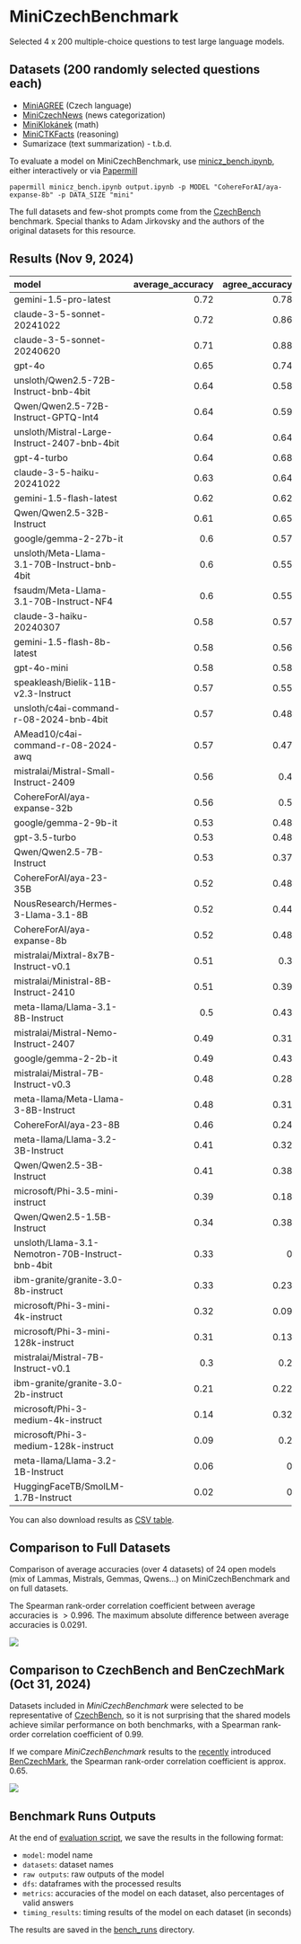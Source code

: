 # MiniCzechBenchmark
Selected 4 x 200 multiple-choice questions to test large language models.

## Datasets (200 randomly selected questions each)
 * [MiniAGREE](https://huggingface.co/datasets/simecek/mini_agree) (Czech language)
 * [MiniCzechNews](https://huggingface.co/datasets/simecek/mini_czech_news) (news categorization)
 * [MiniKlokánek](https://huggingface.co/datasets/simecek/mini_klokanek) (math)
 * [MiniCTKFacts](https://huggingface.co/datasets/simecek/mini_ctkfacts) (reasoning)
 * Sumarizace (text summarization) - t.b.d.

To evaluate a model on MiniCzechBenchmark, use [minicz_bench.ipynb](minicz_bench.ipynb), either interactively or via [Papermill](https://github.com/nteract/papermill)

```
papermill minicz_bench.ipynb output.ipynb -p MODEL "CohereForAI/aya-expanse-8b" -p DATA_SIZE "mini"
```

The full datasets and few-shot prompts come from the [CzechBench](https://gitlab.com/jirkoada/czech-bench) benchmark. Special thanks to Adam Jirkovsky and the authors of the original datasets for this resource.

## Results (Nov 9, 2024)

| model                                            |   average_accuracy |   agree_accuracy |   czech_news_accuracy |   klokanek_accuracy |   ctkfacts_accuracy |   average_validity |   runtime[min] |
|:-------------------------------------------------|-------------------:|-----------------:|----------------------:|--------------------:|--------------------:|-------------------:|---------------:|
| gemini-1.5-pro-latest                            |               0.72 |             0.78 |                  0.85 |                0.53 |                0.72 |               1    |              |
| claude-3-5-sonnet-20241022                       |               0.72 |             0.86 |                  0.84 |                0.48 |                0.7  |               1    |              |
| claude-3-5-sonnet-20240620                       |               0.71 |             0.88 |                  0.81 |                0.44 |                0.72 |               1    |              |
| gpt-4o                                           |               0.65 |             0.74 |                  0.83 |                0.36 |                0.7  |               1    |              |
| unsloth/Qwen2.5-72B-Instruct-bnb-4bit            |               0.64 |             0.58 |                  0.86 |                0.44 |                0.68 |               1    |          17.32 |
| Qwen/Qwen2.5-72B-Instruct-GPTQ-Int4              |               0.64 |             0.59 |                  0.84 |                0.44 |                0.69 |               1    |          52.27 |
| unsloth/Mistral-Large-Instruct-2407-bnb-4bit     |               0.64 |             0.64 |                  0.82 |                0.36 |                0.72 |               1    |          28.92 |
| gpt-4-turbo                                      |               0.64 |             0.68 |                  0.83 |                0.34 |                0.68 |               1    |              |
| claude-3-5-haiku-20241022                        |               0.63 |             0.64 |                  0.84 |                0.31 |                0.73 |               1    |              |
| gemini-1.5-flash-latest                          |               0.62 |             0.62 |                  0.82 |                0.34 |                0.69 |               0.99 |              |
| Qwen/Qwen2.5-32B-Instruct                        |               0.61 |             0.65 |                  0.78 |                0.4  |                0.62 |               1    |           6.08 |
| google/gemma-2-27b-it                            |               0.6  |             0.57 |                  0.8  |                0.32 |                0.72 |               1    |           5.36 |
| unsloth/Meta-Llama-3.1-70B-Instruct-bnb-4bit     |               0.6  |             0.55 |                  0.8  |                0.34 |                0.7  |               1    |          14.77 |
| fsaudm/Meta-Llama-3.1-70B-Instruct-NF4           |               0.6  |             0.55 |                  0.8  |                0.32 |                0.71 |               0.99 |          14.81 |
| claude-3-haiku-20240307                          |               0.58 |             0.57 |                  0.8  |                0.28 |                0.65 |               1    |              |
| gemini-1.5-flash-8b-latest                       |               0.58 |             0.56 |                  0.77 |                0.24 |                0.74 |               1    |              |
| gpt-4o-mini                                      |               0.58 |             0.58 |                  0.8  |                0.31 |                0.6  |               1    |              |
| speakleash/Bielik-11B-v2.3-Instruct              |               0.57 |             0.55 |                  0.8  |                0.24 |                0.7  |               1    |           2.82 |
| unsloth/c4ai-command-r-08-2024-bnb-4bit          |               0.57 |             0.48 |                  0.82 |                0.26 |                0.72 |               1    |           6.29 |
| AMead10/c4ai-command-r-08-2024-awq               |               0.57 |             0.47 |                  0.83 |                0.28 |                0.69 |               1    |          34.06 |
| mistralai/Mistral-Small-Instruct-2409            |               0.56 |             0.4  |                  0.82 |                0.28 |                0.74 |               1    |           4.7  |
| CohereForAI/aya-expanse-32b                      |               0.56 |             0.5  |                  0.78 |                0.28 |                0.67 |               1    |           4.41 |
| google/gemma-2-9b-it                             |               0.53 |             0.48 |                  0.78 |                0.25 |                0.61 |               1    |           2.84 |
| gpt-3.5-turbo                                    |               0.53 |             0.48 |                  0.76 |                0.28 |                0.59 |               1    |              |
| Qwen/Qwen2.5-7B-Instruct                         |               0.53 |             0.37 |                  0.72 |                0.31 |                0.71 |               1    |           1.57 |
| CohereForAI/aya-23-35B                           |               0.52 |             0.48 |                  0.76 |                0.24 |                0.6  |               1    |           4.88 |
| NousResearch/Hermes-3-Llama-3.1-8B               |               0.52 |             0.44 |                  0.7  |                0.26 |                0.68 |               1    |           1.45 |
| CohereForAI/aya-expanse-8b                       |               0.52 |             0.48 |                  0.76 |                0.23 |                0.58 |               1    |           1.39 |
| mistralai/Mixtral-8x7B-Instruct-v0.1             |               0.51 |             0.3  |                  0.76 |                0.26 |                0.73 |               0.98 |          35.98 |
| mistralai/Ministral-8B-Instruct-2410             |               0.51 |             0.39 |                  0.68 |                0.28 |                0.68 |               1    |           1.59 |
| meta-llama/Llama-3.1-8B-Instruct                 |               0.5  |             0.43 |                  0.75 |                0.2  |                0.6  |               1    |           1.48 |
| mistralai/Mistral-Nemo-Instruct-2407             |               0.49 |             0.31 |                  0.72 |                0.26 |                0.68 |               1    |           2.23 |
| google/gemma-2-2b-it                             |               0.49 |             0.43 |                  0.64 |                0.3  |                0.57 |               1    |           1.21 |
| mistralai/Mistral-7B-Instruct-v0.3               |               0.48 |             0.28 |                  0.68 |                0.26 |                0.68 |               1    |           1.8  |
| meta-llama/Meta-Llama-3-8B-Instruct              |               0.48 |             0.31 |                  0.72 |                0.29 |                0.58 |               1    |           1.45 |
| CohereForAI/aya-23-8B                            |               0.46 |             0.24 |                  0.71 |                0.28 |                0.62 |               1    |           1.39 |
| meta-llama/Llama-3.2-3B-Instruct                 |               0.41 |             0.32 |                  0.5  |                0.3  |                0.53 |               1    |           0.87 |
| Qwen/Qwen2.5-3B-Instruct                         |               0.41 |             0.38 |                  0.41 |                0.27 |                0.57 |               1    |           1.07 |
| microsoft/Phi-3.5-mini-instruct                  |               0.39 |             0.18 |                  0.57 |                0.24 |                0.55 |               1    |           2.12 |
| Qwen/Qwen2.5-1.5B-Instruct                       |               0.34 |             0.38 |                  0.27 |                0.27 |                0.42 |               1    |           0.73 |
| unsloth/Llama-3.1-Nemotron-70B-Instruct-bnb-4bit |               0.33 |             0    |                  0.7  |                0.02 |                0.62 |               0.46 |          14.5  |
| ibm-granite/granite-3.0-8b-instruct              |               0.33 |             0.23 |                  0.53 |                0.24 |                0.32 |               1    |           2.25 |
| microsoft/Phi-3-mini-4k-instruct                 |               0.32 |             0.09 |                  0.54 |                0.18 |                0.46 |               0.83 |           1.9  |
| microsoft/Phi-3-mini-128k-instruct               |               0.31 |             0.13 |                  0.62 |                0    |                0.5  |               0.66 |           2.13 |
| mistralai/Mistral-7B-Instruct-v0.1               |               0.3  |             0.2  |                  0.44 |                0.02 |                0.54 |               0.77 |           1.82 |
| ibm-granite/granite-3.0-2b-instruct              |               0.21 |             0.22 |                  0.2  |                0.08 |                0.34 |               0.84 |           1.2  |
| microsoft/Phi-3-medium-4k-instruct               |               0.14 |             0.32 |                  0    |                0.22 |                0    |               0.42 |           1.11 |
| microsoft/Phi-3-medium-128k-instruct             |               0.09 |             0.2  |                  0    |                0.15 |                0    |               0.24 |           1.64 |
| meta-llama/Llama-3.2-1B-Instruct                 |               0.06 |             0    |                  0.07 |                0.18 |                0    |               0.21 |           0.45 |
| HuggingFaceTB/SmolLM-1.7B-Instruct               |               0.02 |             0    |                  0    |                0.06 |                0    |               0.05 |           0.78 |

You can also download results as [CSV table](minicz_bench.csv).

## Comparison to Full Datasets 

Comparison of average accuracies (over 4 datasets) of 24 open models (mix of Lammas, Mistrals, Gemmas, Qwens...) on MiniCzechBenchmark and on full datasets.

The Spearman rank-order correlation coefficient between average accuracies is $>0.996$. The maximum absolute difference between average accuracies is $0.0291$.

![](./assets/average_accuracy_comparison.png)

## Comparison to CzechBench and BenCzechMark (Oct 31, 2024)

Datasets included in *MiniCzechBenchmark* were selected to be representative of [CzechBench](https://huggingface.co/spaces/CIIRC-NLP/czechbench_leaderboard), so it is not surprising that the shared models achieve similar performance on both benchmarks, with a Spearman rank-order correlation coefficient of $0.99$.

If we compare *MiniCzechBenchmark* results to the [recently](https://huggingface.co/blog/benczechmark) introduced [BenCzechMark](https://huggingface.co/spaces/CZLC/BenCzechMark), the Spearman rank-order correlation coefficient is approx. $0.65$.

![](./assets/MiniCzechBenchmark_comparison.png)

## Benchmark Runs Outputs

At the end of [evaluation script](./minicz_bench.ipynb), we save the results in the following format:
- `model`: model name
- `datasets`: dataset names
- `raw outputs`: raw outputs of the model
- `dfs`: dataframes with the processed results
- `metrics`: accuracies of the model on each dataset, also percentages of valid answers
- `timing_results`: timing results of the model on each dataset (in seconds)

The results are saved in the [bench_runs](./bench_runs) directory.

